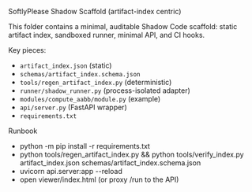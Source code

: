 SoftlyPlease Shadow Scaffold (artifact-index centric)

This folder contains a minimal, auditable Shadow Code scaffold: static artifact index, sandboxed runner, minimal API, and CI hooks.

Key pieces:
- `artifact_index.json` (static)
- `schemas/artifact_index.schema.json`
- `tools/regen_artifact_index.py` (deterministic)
- `runner/shadow_runner.py` (process-isolated adapter)
- `modules/compute_aabb/module.py` (example)
- `api/server.py` (FastAPI wrapper)
- `requirements.txt`

Runbook
- python -m pip install -r requirements.txt
- python tools/regen_artifact_index.py && python tools/verify_index.py artifact_index.json schemas/artifact_index.schema.json
- uvicorn api.server:app --reload
- open viewer/index.html (or proxy /run to the API)

